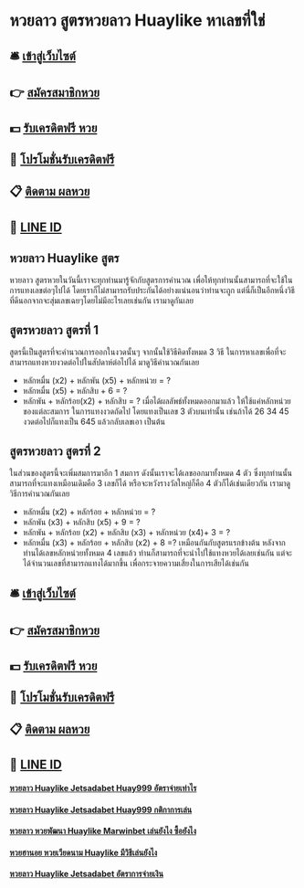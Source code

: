 # หวยลาว สูตรหวยลาว Huaylike หาเลขที่ใช่

## 🛎 [เข้าสู่เว็บไซต์](https://bit.ly/3qLvfBD)
## 👉 [สมัครสมาชิกหวย](https://bit.ly/3qLvfBD)
## 💵 [รับเครดิตฟรี หวย](https://bit.ly/3Dxe3aF)
## 👑 [โปรโมชั่นรับเครดิตฟรี](https://bit.ly/3Dxe3aF)
## 📋 [ติดตาม ผลหวย](https://bit.ly/3Dxe3aF)
## 📱 [LINE ID](https://bit.ly/3Dxe3aF)

## หวยลาว Huaylike สูตร
หวยลาว สูตรหวยในวันนี้เราจะทุกท่านมารู้จักกับสูตรการคำนวณ เพื่อให้ทุกท่านนั้นสามารถที่จะใช้ในการแทงเลขต่อๆไปได้ โดยเราก็ไม่สามารถรับประกันได้อย่างแน่นอนว่าท่านจะถูก แต่นี่ก็เป็นอีกหนึ่งวิธีที่ดีนอกจากจะสุ่มเลขเฉยๆโดยไม่มีอะไรเลยเช่นกัน เรามาดูกันเลย

## สูตรหวยลาว สูตรที่ 1
สูตรนี้เป็นสูตรที่จะคำนวณการออกในงวดนั้นๆ จากนั้นใช้วิธีคิดทั้งหมด 3 วิธี ในการหาเลขเพื่อที่จะสามารถแทงหวยงวดต่อไปในสัปดาห์ต่อไปได้ มาดูวิธีคำนวณกันเลย
- หลักหมื่น (x2) + หลักพัน (x5) + หลักหน่วย = ?
- หลักหมื่น (x5) + หลักสิบ + 6 = ?
- หลักพัน + หลักร้อย(x2) + หลักสิบ = ?
เมื่อได้ผลลัพธ์ทั้งหมดออกมาแล้ว ให้ใช้แค่หลักหน่วยของแต่ละสมการ ในการแทงงวดถัดไป โดยแทงเป็นเลข 3 ตัวบนเท่านั้น เช่นถ้าได้ 26 34 45 งวดต่อไปก็แทงเป็น 645 แล้วกลับเลขเอา เป็นต้น

## สูตรหวยลาว สูตรที่ 2
ในส่วนของสูตรนี้จะเพิ่มสมการมาอีก 1 สมการ ดังนั้นเราจะได้เลขออกมาทั้งหมด 4 ตัว ซึ่งทุกท่านนั้นสามารถที่จะแทงเหมือนเดิมคือ 3 เลขก็ได้ หรือจะหวังรางวัลใหญ่ก็คือ 4 ตัวก็ได้เช่นเดียวกัน เรามาดูวิธีการคำนวณกันเลย
- หลักหมื่น (x2) + หลักร้อย + หลักหน่วย = ?
- หลักพัน (x3) + หลักสิบ (x5) + 9 = ?
- หลักพัน + หลักร้อย (x2) + หลักสิบ (x3) + หลักหน่วย (x4)+ 3 = ?
- หลักหมื่น (x3) + หลักร้อย + หลักสิบ (x2) + 8 =?
เหมือนกันกับสูตรแรกข้างต้น หลังจากท่านได้เลขหลักหน่วยทั้งหมด 4 เลขแล้ว ท่านก็สามารถที่จะนำไปใช้แทงหวยได้เลยเช่นกัน แต่จะได้จำนวนเลขที่สามารถแทงได้มากขึ้น เพื่อกระจายความเสี่ยงในการเสียได้เช่นกัน

## 🛎 [เข้าสู่เว็บไซต์](https://bit.ly/3qLvfBD)
## 👉 [สมัครสมาชิกหวย](https://bit.ly/3qLvfBD)
## 💵 [รับเครดิตฟรี หวย](https://bit.ly/3Dxe3aF)
## 👑 [โปรโมชั่นรับเครดิตฟรี](https://bit.ly/3Dxe3aF)
## 📋 [ติดตาม ผลหวย](https://bit.ly/3Dxe3aF)
## 📱 [LINE ID](https://bit.ly/3Dxe3aF)

#### [หวยลาว Huaylike Jetsadabet Huay999 อัตราจ่ายเท่าไร](https://atom.io/themes/หวยลาว%20Huaylike%20Jetsadabet%20Huay999%20อัตราจ่ายเท่าไร)
#### [หวยลาว Huaylike Jetsadabet Huay999 กติกาการเล่น](https://atom.io/themes/หวยลาว%20Huaylike%20Jetsadabet%20Huay999%20กติกาการเล่น)
#### [หวยลาว หวยพัฒนา Huaylike Marwinbet เล่นยังไง ซื้อยังไง](https://atom.io/themes/หวยลาว%20หวยพัฒนา%20Huaylike%20Marwinbet%20เล่นยังไง%20ซื้อยังไง)
#### [หวยฮานอย หวยเวียดนาม Huaylike มีวิธีเล่นยังไง](https://atom.io/themes/หวยฮานอย%20หวยเวียดนาม%20Huaylike%20มีวิธีเล่นยังไง)
#### [หวยลาว Huaylike Jetsadabet อัตราการจ่ายเงิน](https://atom.io/themes/หวยลาว%20Huaylike%20Jetsadabet%20อัตราการจ่ายเงิน)